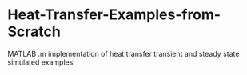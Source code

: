 # Heat-Transfer-Examples-from-Scratch
MATLAB .m implementation of heat transfer transient and steady state simulated examples.

